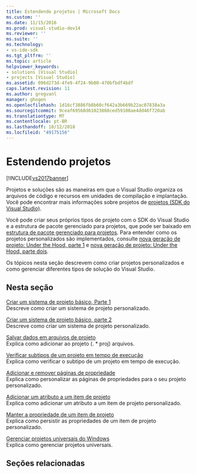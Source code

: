 ```yaml
---
title: Estendendo projetos | Microsoft Docs
ms.custom: ''
ms.date: 11/15/2016
ms.prod: visual-studio-dev14
ms.reviewer: ''
ms.suite: ''
ms.technology:
- vs-ide-sdk
ms.tgt_pltfrm: ''
ms.topic: article
helpviewer_keywords:
- solutions [Visual Studio]
- projects [Visual Studio]
ms.assetid: 096d273d-4fe9-4f24-9b00-470bfbdf4bdf
caps.latest.revision: 11
ms.author: gregvanl
manager: ghogen
ms.openlocfilehash: 1d16cf3886fb8b60cf642a3b669b22ac07838a3a
ms.sourcegitcommit: 9ceaf69568d61023868ced59108ae4dd46f720ab
ms.translationtype: MT
ms.contentlocale: pt-BR
ms.lasthandoff: 10/12/2018
ms.locfileid: "49175156"
---
```

# <a name="extending-projects"></a>Estendendo projetos
[!INCLUDE[vs2017banner](../includes/vs2017banner.md)]

Projetos e soluções são as maneiras em que o Visual Studio organiza os arquivos de código e recursos em unidades de compilação e implantação. Você pode encontrar mais informações sobre projetos de [projetos (SDK do Visual Studio)](../extensibility/extending-projects.md).  
  
 Você pode criar seus próprios tipos de projeto com o SDK do Visual Studio e a estrutura de pacote gerenciado para projetos, que pode ser baixado em [estrutura de pacote gerenciado para projetos](http://mpfproj12.codeplex.com/). Para entender como os projetos personalizados são implementados, consulte [nova geração de projeto: Under the Hood, parte 1](../extensibility/internals/new-project-generation-under-the-hood-part-one.md) e [nova geração de projeto: Under the Hood, parte dois](../extensibility/internals/new-project-generation-under-the-hood-part-two.md).  
  
 Os tópicos nesta seção descrevem como criar projetos personalizados e como gerenciar diferentes tipos de solução do Visual Studio.  
  
## <a name="in-this-section"></a>Nesta seção  
 [Criar um sistema de projeto básico, Parte 1](../extensibility/creating-a-basic-project-system-part-1.md)  
 Descreve como criar um sistema de projeto personalizado.  
  
 [Criar um sistema de projeto básico, parte 2](../extensibility/creating-a-basic-project-system-part-2.md)  
 Descreve como criar um sistema de projeto personalizado.  
  
 [Salvar dados em arquivos de projeto](../extensibility/saving-data-in-project-files.md)  
 Explica como adicionar ao projeto (. * proj) arquivos.  
  
 [Verificar subtipos de um projeto em tempo de execução](../extensibility/verifying-subtypes-of-a-project-at-run-time.md)  
 Explica como verificar o subtipo de um projeto em tempo de execução.  
  
 [Adicionar e remover páginas de propriedade](../extensibility/adding-and-removing-property-pages.md)  
 Explica como personalizar as páginas de propriedades para o seu projeto personalizado.  
  
 [Adicionar um atributo a um item de projeto](../extensibility/adding-an-attribute-to-a-project-item.md)  
 Explica como adicionar um atributo a um item de projeto personalizado.  
  
 [Manter a propriedade de um item de projeto](../extensibility/persisting-the-property-of-a-project-item.md)  
 Explica como persistir as propriedades de um item de projeto personalizado.  
  
 [Gerenciar projetos universais do Windows](../extensibility/managing-universal-windows-projects.md)  
 Explica como gerenciar projetos universais.  
  
## <a name="related-sections"></a>Seções relacionadas

